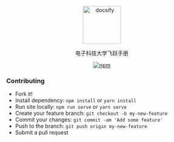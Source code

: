 <p align="center">
  <a href="https://github.com/UESTC-Leap/UESTC-Leap">
    <img alt="docsify" src="./docs/src/_media/henpan_logo.png" height="100">
  </a>
</p>

<p align="center">
  电子科技大学飞跃手册
</p>

<p align="center">
  <a href="https://www.npmjs.com/package/docsify"><img alt="npm" src="https://img.shields.io/npm/v/docsify.svg"></a>
</p>

### Contributing

- Fork it!
- Install dependency: `npm install` or `yarn install`
- Run site locally: `npm run serve` or `yarn serve`
- Create your feature branch: `git checkout -b my-new-feature`
- Commit your changes: `git commit -am 'Add some feature'`
- Push to the branch: `git push origin my-new-feature`
- Submit a pull request

